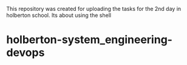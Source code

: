 This repository was created for uploading the tasks for the 2nd day in holberton school. Its about using the shell
# holberton-system_engineering-devops
